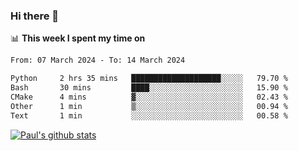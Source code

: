 ### Hi there 👋

📊 **This week I spent my time on**
<!--START_SECTION:waka-->

```txt
From: 07 March 2024 - To: 14 March 2024

Python     2 hrs 35 mins   ████████████████████░░░░░   79.70 %
Bash       30 mins         ████░░░░░░░░░░░░░░░░░░░░░   15.90 %
CMake      4 mins          ▓░░░░░░░░░░░░░░░░░░░░░░░░   02.43 %
Other      1 min           ▒░░░░░░░░░░░░░░░░░░░░░░░░   00.94 %
Text       1 min           ░░░░░░░░░░░░░░░░░░░░░░░░░   00.58 %
```

<!--END_SECTION:waka-->


[![Paul's github stats](https://github-readme-stats.vercel.app/api?username=mickeyouyou&theme=dracula&show_icons=true)](https://github.com/anuraghazra/github-readme-stats)
